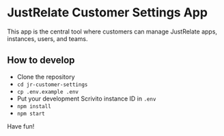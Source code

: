 # JustRelate Customer Settings App

This app is the central tool where customers can manage JustRelate apps, instances, users, and teams.

## How to develop

- Clone the repository
- `cd jr-customer-settings`
- `cp .env.example .env`
- Put your development Scrivito instance ID in `.env`
- `npm install`
- `npm start`

Have fun!
